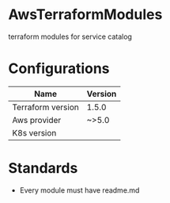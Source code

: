 # AwsTerraformModules
terraform modules for service catalog



# Configurations

| Name  | Version  |
|-------|----------|
|Terraform version| 1.5.0|
|Aws provider|~>5.0|
|K8s version||




# Standards
  - Every module must have readme.md